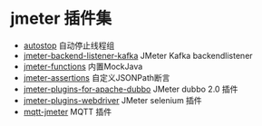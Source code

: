 # jmeter 插件集

- [autostop](autostop) 自动停止线程组
- [jmeter-backend-listener-kafka](jmeter-backend-listener-kafka) JMeter Kafka backendlistener
- [jmeter-functions](jmeter-functions) 内置MockJava
- [jmeter-assertions](jmeter-assertions) 自定义JSONPath断言
- [jmeter-plugins-for-apache-dubbo](jmeter-plugins-for-apache-dubbo) JMeter dubbo 2.0 插件
- [jmeter-plugins-webdriver](jmeter-plugins-webdriver) JMeter selenium 插件
- [mqtt-jmeter](mqtt-jmeter) MQTT 插件
